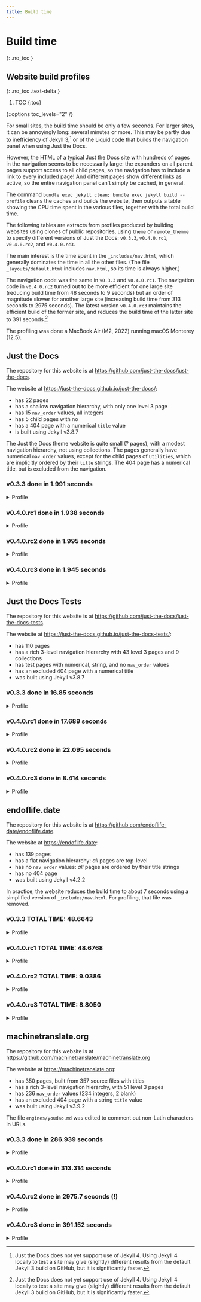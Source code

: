 ```yaml
---
title: Build time
---
```


# Build time
{: .no_toc }

## Website build profiles
{: .no_toc .text-delta }

1. TOC
{:toc}

{::options toc_levels="2" /}

For small sites, the build time should be only a few seconds.
For larger sites, it can be annoyingly long: several minutes or more.
This may be partly due to inefficiency of Jekyll 3,[^jekyll-4]
or of the Liquid code that builds the navigation panel when using Just the Docs.

[^jekyll-4]: Just the Docs does not yet support use of Jekyll 4.
  Using Jekyll 4 locally to test a site may give (slightly) different results
  from the default Jekyll 3 build on GitHub, but it is significantly faster.

However, the HTML of a typical Just the Docs site with hundreds of pages
in the navigation seems to be necessarily large:
the expanders on all parent pages support access to all child pages,
so the navigation has to include a link to every included page!
And different pages show different links as active,
so the entire navigation panel can't simply be cached, in general.

The command
`bundle exec jekyll clean; bundle exec jekyll build --profile`
cleans the caches and builds the website,
then outputs a table showing the CPU time spent in the various files,
together with the total build time.

The following tables are extracts from profiles produced by building websites
using clones of public repositories,
using `theme` or `remote_themme` to specify different versions of Just the Docs:
`v0.3.3`, `v0.4.0.rc1`, `v0.4.0.rc2`, and `v0.4.0.rc3`.

The main interest is the time spent in the `_includes/nav.html`,
which generally dominates the time in all the other files.
(The file `_layouts/default.html` includes `nav.html`,
so its time is always higher.)

The navigation code was the same in `v0.3.3` and `v0.4.0.rc1`.
The navigation code in `v0.4.0.rc2` turned out to be more efficient for one large site
(reducing build time from 48 seconds to 9 seconds)
but an order of magnitude slower for another large site
(increasing build time from 313 seconds to 2975 seconds).
The latest version `v0.4.0.rc3` maintains the efficient build of the former site,
and reduces the build time of the latter site to 391 seconds.[^jekyll-4]

The profiling was done a MacBook Air (M2, 2022) running macOS Monterey (12.5).

## Just the Docs

The repository for this website is at <https://github.com/just-the-docs/just-the-docs>.

The website at <https://just-the-docs.github.io/just-the-docs/>:
- has 22 pages
- has a shallow navigation hierarchy, with only one level 3 page
- has 15 `nav_order` values, all integers
- has 5 child pages with no
- has a 404 page with a numerical `title` value
- is built using Jekyll v3.8.7

The Just the Docs theme website is quite small (? pages),
with a modest navigation hierarchy, not using collections.
The pages generally have numerical `nav_order` values,
except for the child pages of `Utilities`,
which are implicitly ordered by their `title` strings.
The 404 page has a numerical title, but is excluded from the navigation.

### v0.3.3 done in 1.991 seconds

<details markdown="block"><summary><span class="text-delta">Profile</span></summary>

Filename                                 | Count |  Bytes  | Time
:----------------------------------------|:------|:--------|:-----
_layouts/default.html                    |    22 | 504.19K | 0.406
_includes/nav.html                       |    22 |  74.65K | 0.229
_layouts/vendor/compress.html            |    22 | 439.00K | 0.143
_includes/vendor/anchor_headings.html    |    22 | 253.50K | 0.054
_includes/head.html                      |    22 |  42.78K | 0.054
assets/js/zzzz-search-data.json          |     1 |  97.09K | 0.041

</details>

### v0.4.0.rc1 done in 1.938 seconds

<details markdown="block"><summary><span class="text-delta">Profile</span></summary>

Filename                                 | Count |  Bytes  | Time
:----------------------------------------|:------|:--------|:-----
_layouts/default.html                    |    22 | 504.19K | 0.400
_includes/nav.html                       |    22 |  74.65K | 0.226
_layouts/vendor/compress.html            |    22 | 439.00K | 0.142
_includes/vendor/anchor_headings.html    |    22 | 253.50K | 0.054
_includes/head.html                      |    22 |  42.78K | 0.053
assets/js/zzzz-search-data.json          |     1 |  97.09K | 0.040

</details>

### v0.4.0.rc2 done in 1.995 seconds

<details markdown="block"><summary><span class="text-delta">Profile</span></summary>

Filename                                 | Count |  Bytes  | Time
:----------------------------------------|:------|:--------|:-----
_layouts/default.html                    |    22 | 504.19K | 0.415
_includes/nav.html                       |    22 |  74.65K | 0.233
_layouts/vendor/compress.html            |    22 | 439.00K | 0.146
_includes/vendor/anchor_headings.html    |    22 | 253.50K | 0.057
_includes/head.html                      |    22 |  42.78K | 0.054
assets/js/zzzz-search-data.json          |     1 |  97.09K | 0.041

</details>

### v0.4.0.rc3 done in 1.945 seconds

<details markdown="block"><summary><span class="text-delta">Profile</span></summary>

Filename                                 | Count |  Bytes  | Time
:----------------------------------------|:------|:--------|:-----
_layouts/default.html                    |    22 | 504.19K | 0.404
_includes/nav.html                       |    22 |  74.65K | 0.233
_layouts/vendor/compress.html            |    22 | 439.00K | 0.149
_includes/vendor/anchor_headings.html    |    22 | 253.50K | 0.057
_includes/head.html                      |    22 |  42.78K | 0.049
assets/js/zzzz-search-data.json          |     1 |  97.09K | 0.040

</details>

## Just the Docs Tests

The repository for this website is at <https://github.com/just-the-docs/just-the-docs-tests>.

The website at <https://just-the-docs.github.io/just-the-docs-tests/>:
- has 110 pages
- has a rich 3-level navigation hierarchy with 43 level 3 pages and 9 collections
- has test pages with numerical, string, and no `nav_order` values
- has an excluded 404 page with a numerical title
- was built using Jekyll v3.8.7

### v0.3.3 done in 16.85 seconds

<details markdown="block"><summary><span class="text-delta">Profile</span></summary>

Filename                                                                          | Count |     Bytes |    Time
:---------------------------------------------------------------------------------|:------|:----------|:-------
_layouts/default.html                                                             |   110 | 3266.93K | 14.218
jekyll-remote-theme-20221010-86351-cvopry/_includes/nav.html                      |   110 | 2183.14K | 13.257
jekyll-remote-theme-20221010-86351-cvopry/_includes/head.html                     |   110 |  190.86K |  0.540
_layouts/vendor/compress.html                                                     |   110 | 2858.39K |  0.209
jekyll-remote-theme-20221010-86351-cvopry/_includes/vendor/anchor_headings.html   |   110 |  191.49K |  0.129
assets/js/zzzz-search-data.json                                                   |     1 |   86.96K |  0.091

</details>

### v0.4.0.rc1 done in 17.689 seconds

<details markdown="block"><summary><span class="text-delta">Profile</span></summary>

Filename                                                                            | Count |     Bytes |    Time
:-----------------------------------------------------------------------------------|:------|:----------|:-------
_layouts/default.html                                                               |   110 | 3193.41K | 14.258
jekyll-remote-theme-20221010-86581-1bvzujk/_includes/nav.html                       |   110 | 1859.26K | 12.847
jekyll-remote-theme-20221010-86581-1bvzujk/_includes/head.html                      |   110 |  201.60K |  0.553
_layouts/vendor/compress.html                                                       |   110 | 2711.24K |  0.213
jekyll-remote-theme-20221010-86581-1bvzujk/_includes/vendor/anchor_headings.html    |   110 |  191.49K |  0.128
assets/js/zzzz-search-data.json                                                     |     1 |   82.27K |  0.061

</details>

### v0.4.0.rc2 done in 22.095 seconds

<details markdown="block"><summary><span class="text-delta">Profile</span></summary>

Filename                                                                           | Count |     Bytes |    Time
:----------------------------------------------------------------------------------|:------|:----------|:-------
_layouts/default.html                                                              |   110 | 3374.24K | 18.984
jekyll-remote-theme-20221010-86786-7mh81d/_includes/nav.html                       |   110 | 2032.36K | 17.646
jekyll-remote-theme-20221010-86786-7mh81d/_includes/head.html                      |   110 |  201.60K |  0.538
_layouts/vendor/compress.html                                                      |   110 | 2828.05K |  0.219
jekyll-remote-theme-20221010-86786-7mh81d/_includes/vendor/anchor_headings.html    |   110 |  191.49K |  0.130
assets/js/zzzz-search-data.json                                                    |     1 |   82.27K |  0.051

</details>

### v0.4.0.rc3 done in 8.414 seconds

<details markdown="block"><summary><span class="text-delta">Profile</span></summary>

Filename                                                                           | Count |     Bytes |    Time
:----------------------------------------------------------------------------------|:------|:----------|:-------
_layouts/default.html                                                              |   110 | 3368.20K | 5.229
jekyll-remote-theme-20221010-86921-slj0jj/_includes/nav.html                       |   110 | 2032.64K | 3.859
jekyll-remote-theme-20221010-86921-slj0jj/_includes/head.html                      |   110 |  196.66K | 0.547
_layouts/vendor/compress.html                                                      |   110 | 2821.46K | 0.217
jekyll-remote-theme-20221010-86921-slj0jj/_includes/vendor/anchor_headings.html    |   110 |  191.49K | 0.126
assets/js/zzzz-search-data.json                                                    |     1 |   82.27K | 0.065

</details>

## endoflife.date

The repository for this website is at <https://github.com/endoflife-date/endoflife.date>.

The website at <https://endoflife.date>:
- has 139 pages
- has a flat navigation hierarchy: *all* pages are top-level
- has no `nav_order` values: *all* pages are ordered by their title strings
- has no 404 page
- was built using Jekyll v4.2.2

In practice, the website reduces the build time to about 7 seconds
using a simplified version of `_includes/nav.html`.
For profiling, that file was removed.

### v0.3.3 TOTAL TIME: 48.6643

<details markdown="block"><summary><span class="text-delta">Profile</span></summary>

| Filename                                                    | Count |     Bytes |   Time |
|:------------------------------------------------------------|:------|:----------|:-------|
| just-the-docs-0.3.3/_layouts/default.html                   |   139 |  4544.87K | 46.608 |
| just-the-docs-0.3.3/_includes/nav.html                      |   139 |  2017.90K | 44.714 |
| just-the-docs-0.3.3/_includes/head.html                     |   139 |   690.52K |  1.811 |
| _includes/head_custom.html                                  |   139 |   488.13K |  0.443 |
| _layouts/product.html                                       |   136 |  1107.56K |  0.430 |
| sitemap.xml                                                 |     1 |    42.39K |  0.263 |
| assets/js/zzzz-search-data.json                             |     1 |   168.11K |  0.061 |

</details>

### v0.4.0.rc1 TOTAL TIME: 48.6768

<details markdown="block"><summary><span class="text-delta">Profile</span></summary>

| Filename                                                         | Count |     Bytes |   Time |
|:-----------------------------------------------------------------|:------|:----------|:-------|
| just-the-docs-0.4.0.rc1/_layouts/default.html                    |   139 |  4217.32K | 46.887 |
| just-the-docs-0.4.0.rc1/_includes/nav.html                       |   139 |  1611.63K | 44.404 |
| just-the-docs-0.4.0.rc1/_includes/head.html                      |   139 |   691.33K |  1.805 |
| _includes/head_custom.html                                       |   139 |   488.13K |  0.433 |
| _layouts/product.html                                            |   136 |  1107.56K |  0.424 |
| sitemap.xml                                                      |     1 |    42.39K |  0.264 |
| assets/js/zzzz-search-data.json                                  |     1 |   163.30K |  0.052 |

</details>

### v0.4.0.rc2 TOTAL TIME: 9.0386 

<details markdown="block"><summary><span class="text-delta">Profile</span></summary>

| Filename                                                         | Count |     Bytes |   Time |
|:-----------------------------------------------------------------|:------|:----------|:-------|
| just-the-docs-0.4.0.rc2/_layouts/default.html                    |   139 |  4227.09K |  7.196 |
| just-the-docs-0.4.0.rc2/_includes/nav.html                       |   139 |  1611.63K |  4.756 |
| just-the-docs-0.4.0.rc2/_includes/head.html                      |   139 |   691.33K |  1.731 |
| _layouts/product.html                                            |   136 |  1107.56K |  0.477 |
| _includes/head_custom.html                                       |   139 |   488.13K |  0.455 |
| sitemap.xml                                                      |     1 |    42.39K |  0.267 |
| assets/js/zzzz-search-data.json                                  |     1 |   163.30K |  0.063 |

</details>

### v0.4.0.rc3 TOTAL TIME: 8.8050

<details markdown="block"><summary><span class="text-delta">Profile</span></summary>

| Filename                                                         | Count |     Bytes |   Time |
|:-----------------------------------------------------------------|:------|:----------|:-------|
| just-the-docs-0.4.0.rc3/_layouts/default.html                    |   139 |  4218.81K |  7.018 |
| just-the-docs-0.4.0.rc3/_includes/nav.html                       |   139 |  1611.63K |  4.625 |
| just-the-docs-0.4.0.rc3/_includes/head.html                      |   139 |   685.09K |  1.718 |
| _includes/head_custom.html                                       |   139 |   488.13K |  0.438 |
| _layouts/product.html                                            |   136 |  1107.56K |  0.428 |
| sitemap.xml                                                      |     1 |    42.39K |  0.265 |
| assets/js/zzzz-search-data.json                                  |     1 |   163.30K |  0.054 |

</details>

## machinetranslate.org

The repository for this website is at <https://github.com/machinetranslate/machinetranslate.org>

The website at <https://machinetranslate.org>:
- has 350 pages, built from 357 source files with titles
- has a rich 3-level navigation hierarchy, with 51 level 3 pages
- has 236 `nav_order` values (234 integers, 2 blank)
- has an excluded 404 page with a string `title` value
- was built using Jekyll v3.9.2

The file `engines/youdao.md` was edited to comment out non-Latin characters in URLs. 

### v0.3.3 done in 286.939 seconds

<details markdown="block"><summary><span class="text-delta">Profile</span></summary>

Filename                                                                          | Count |     Bytes |    Time
:---------------------------------------------------------------------------------|:------|:----------|:-------
_layouts/default.html                                                             |   350 | 19934.53K | 260.383
jekyll-remote-theme-20221010-99410-f0d2i0/_includes/nav.html                      |   350 | 14237.38K | 226.985
_includes/head.html                                                               |   350 |   762.21K |   1.497
assets/js/zzzz-search-data.json                                                   |     1 |   742.95K |   1.023

</details>



### v0.4.0.rc1 done in 313.314 seconds

<details markdown="block"><summary><span class="text-delta">Profile</span></summary>

Filename                                                                         | Count |     Bytes |    Time
:--------------------------------------------------------------------------------|:------|:----------|:-------
_layouts/default.html                                                            |   350 | 17117.10K | 288.068
jekyll-remote-theme-20221010-367-hpbs4l/_includes/nav.html                       |   350 | 11241.54K | 242.392
_includes/head.html                                                              |   350 |   762.21K |   1.429
_layouts/vendor/compress.html                                                    |   350 | 15610.93K |   0.943
assets/js/zzzz-search-data.json                                                  |     1 |   715.56K |   0.864

</details>

### v0.4.0.rc2 done in 2975.7 seconds (!)

<details markdown="block"><summary><span class="text-delta">Profile</span></summary>

Filename                                                                           | Count |     Bytes |    Time
:----------------------------------------------------------------------------------|:------|:----------|:-------
_layouts/default.html                                                              |   350 | 17606.56K | 2949.965
jekyll-remote-theme-20221010-1546-1e05xea/_includes/nav.html                       |   350 | 11706.39K | 2909.030
_includes/head.html                                                                |   350 |   762.21K |    1.430
_layouts/vendor/compress.html                                                      |   350 | 15939.06K |    0.961
assets/js/zzzz-search-data.json                                                    |     1 |   715.56K |    0.892

</details>

### v0.4.0.rc3 done in 391.152 seconds

<details markdown="block"><summary><span class="text-delta">Profile</span></summary>

Filename                                                                         | Count |     Bytes |    Time
:--------------------------------------------------------------------------------|:------|:----------|:-------
_layouts/default.html                                                            |   350 | 17601.79K | 364.902
jekyll-remote-theme-20221010-967-6k2xcb/_includes/nav.html                       |   350 | 11706.72K | 318.016
_includes/head.html                                                              |   350 |   762.21K |   1.502
_layouts/vendor/compress.html                                                    |   350 | 15933.24K |   0.993
assets/js/zzzz-search-data.json                                                  |     1 |   715.56K |   0.907

</details>
